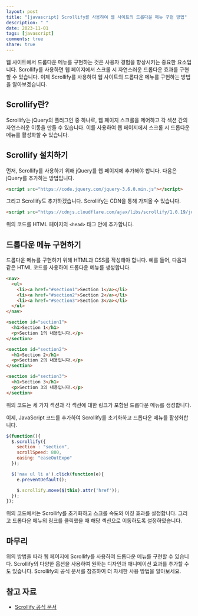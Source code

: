 ```yaml
---
layout: post
title: "[javascript] Scrollify를 사용하여 웹 사이트의 드롭다운 메뉴 구현 방법"
description: " "
date: 2023-11-01
tags: [javascript]
comments: true
share: true
---
```


웹 사이트에서 드롭다운 메뉴를 구현하는 것은 사용자 경험을 향상시키는 중요한 요소입니다. Scrollify를 사용하면 웹 페이지에서 스크롤 시 자연스러운 드롭다운 효과를 구현할 수 있습니다. 이제 Scrollify를 사용하여 웹 사이트의 드롭다운 메뉴를 구현하는 방법을 알아보겠습니다.

## Scrollify란?

Scrollify는 jQuery의 플러그인 중 하나로, 웹 페이지 스크롤을 제어하고 각 섹션 간의 자연스러운 이동을 만들 수 있습니다. 이를 사용하여 웹 페이지에서 스크롤 시 드롭다운 메뉴를 활성화할 수 있습니다.

## Scrollify 설치하기

먼저, Scrollify를 사용하기 위해 jQuery를 웹 페이지에 추가해야 합니다. 다음은 jQuery를 추가하는 방법입니다.

```html
<script src="https://code.jquery.com/jquery-3.6.0.min.js"></script>
```

그리고 Scrollify도 추가하겠습니다. Scrollify는 CDN을 통해 가져올 수 있습니다.

```html
<script src="https://cdnjs.cloudflare.com/ajax/libs/scrollify/1.0.19/jquery.scrollify.min.js"></script>
```

위의 코드를 HTML 페이지의 `<head>` 태그 안에 추가합니다.

## 드롭다운 메뉴 구현하기

드롭다운 메뉴를 구현하기 위해 HTML과 CSS를 작성해야 합니다. 예를 들어, 다음과 같은 HTML 코드를 사용하여 드롭다운 메뉴를 생성합니다.

```html
<nav>
  <ul>
    <li><a href="#section1">Section 1</a></li>
    <li><a href="#section2">Section 2</a></li>
    <li><a href="#section3">Section 3</a></li>
  </ul>
</nav>

<section id="section1">
  <h1>Section 1</h1>
  <p>Section 1의 내용입니다.</p>
</section>

<section id="section2">
  <h1>Section 2</h1>
  <p>Section 2의 내용입니다.</p>
</section>

<section id="section3">
  <h1>Section 3</h1>
  <p>Section 3의 내용입니다.</p>
</section>
```

위의 코드는 세 가지 섹션과 각 섹션에 대한 링크가 포함된 드롭다운 메뉴를 생성합니다.

이제, JavaScript 코드를 추가하여 Scrollify를 초기화하고 드롭다운 메뉴를 활성화합니다.

```javascript
$(function(){
  $.scrollify({
    section : "section",
    scrollSpeed: 800,
    easing: "easeOutExpo"
  });

  $('nav ul li a').click(function(e){
    e.preventDefault();

    $.scrollify.move($(this).attr('href'));
  });
});
```

위의 코드에서는 Scrollify를 초기화하고 스크롤 속도와 이징 효과를 설정합니다. 그리고 드롭다운 메뉴의 링크를 클릭했을 때 해당 섹션으로 이동하도록 설정하였습니다.

## 마무리

위의 방법을 따라 웹 페이지에 Scrollify를 사용하여 드롭다운 메뉴를 구현할 수 있습니다. Scrollify의 다양한 옵션을 사용하여 원하는 디자인과 애니메이션 효과를 추가할 수도 있습니다. Scrollify의 공식 문서를 참조하여 더 자세한 사용 방법을 알아보세요.

## 참고 자료

- [Scrollify 공식 문서](https://projects.lukehaas.me/scrollify/)